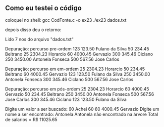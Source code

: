 ## Como eu testei o código

coloquei no shell:
gcc CodFonte.c -o ex23
./ex23 dados.txt

depois disso deu o retorno:

Lido 7 nos do arquivo "dados.txt"

Depuração: percurso pre-ordem
123 123.50 Fulano da Silva
50 234.45 Beltrano
25 2304.23 Horarcio 
60 4000.45 Gervazio
300 345.46 Ciclano
250 3450.00 Antonela Fonseca
500 567.56 Jose Carlos


Depuração: percurso em em-ordem
25 2304.23 Horarcio 
50 234.45 Beltrano
60 4000.45 Gervazio
123 123.50 Fulano da Silva
250 3450.00 Antonela Fonseca
300 345.46 Ciclano
500 567.56 Jose Carlos


Depuração: percurso em pós-ordem
25 2304.23 Horarcio 
60 4000.45 Gervazio
50 234.45 Beltrano
250 3450.00 Antonela Fonseca
500 567.56 Jose Carlos
300 345.46 Ciclano
123 123.50 Fulano da Silva


Digite um valor a ser buscado:
60
Achei 60
60 4000.45 Gervazio
Digite um nome a ser encontrado:
Antonela
Antonela não encontrado na árvore
Total de salarios = R$ 11025.65
